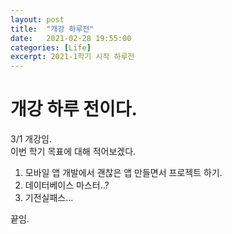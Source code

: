 ```yaml
---
layout: post
title:  "개강 하루전"
date:   2021-02-28 19:55:00
categories: [Life]
excerpt: 2021-1학기 시작 하루전
---
```


# 개강 하루 전이다.  
3/1 개강임.  
이번 학기 목표에 대해 적어보겠다.  
1. 모바일 앱 개발에서 괜찮은 앱 만들면서 프로젝트 하기.  
2. 데이터베이스 마스터..?  
3. 기전실패스...  

끝임.  
